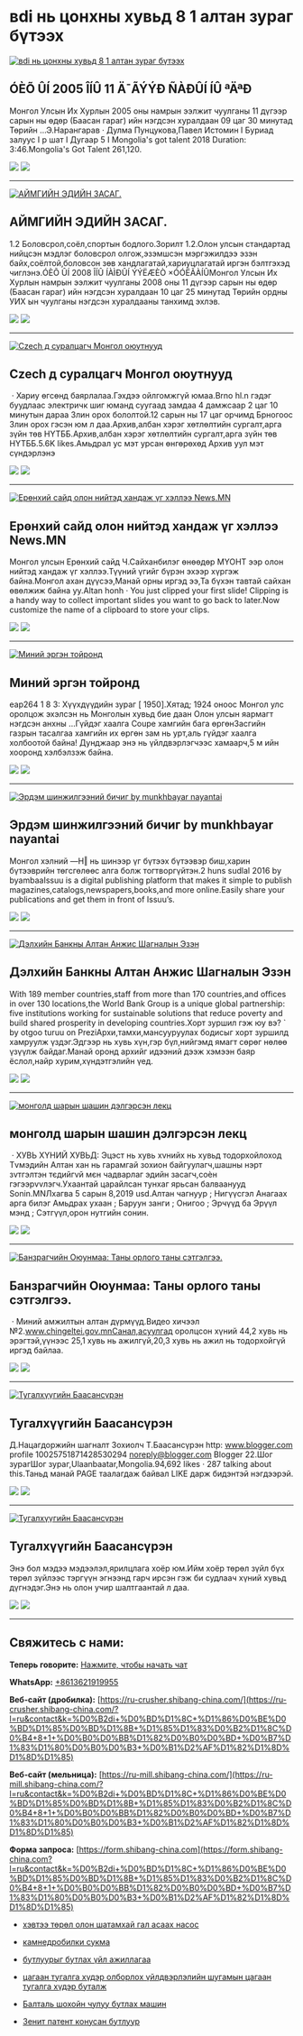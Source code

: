 # вdi нь цонхны хувьд 8 1 алтан зураг бүтээх

<a href="https://swt.shibang-china.com/?l=ru&img&k=%D0%B2di+%D0%BD%D1%8C+%D1%86%D0%BE%D0%BD%D1%85%D0%BD%D1%8B+%D1%85%D1%83%D0%B2%D1%8C%D0%B4+8+1+%D0%B0%D0%BB%D1%82%D0%B0%D0%BD+%D0%B7%D1%83%D1%80%D0%B0%D0%B3+%D0%B1%D2%AF%D1%82%D1%8D%D1%8D%D1%85" target="_blank">![вdi нь цонхны хувьд 8 1 алтан зураг бүтээх](http://static.shibang-china.com/all-800x300/1054.jpg)</a>

## &#211;&#200;&#213; &#219;&#205; 2005 &#206;&#205;&#219; 11 &#196;&#175;&#195;&#221;&#221;&#208; &#209;&#192;&#208;&#219;&#205; &#205;&#219; &#170;&#196;&#170;&#208;
Монгол Улсын Их Хурлын 2005 оны намрын ээлжит чуулганы 11 дүгээр сарын ны өдөр (Баасан гараг) ийн нэгдсэн хуралдаан 09 цаг 30 минутад Төрийн …Э.Нарангарав&nbsp;&#0183;&#32;Дулма Пунцукова,Павел Истомин I Буриад залуус I р шат I Дугаар 5 I Mongolia's got talent 2018 Duration: 3:46.Mongolia's Got Talent 261,120.


<a href="https://whatsapp.shibangsoft.com/WhatsApp.php" target="_blank" title="WhatsApp">![](http://static.shibang-china.com/icon/whatsapp.png)</a> <a href="https://swt.shibang-china.com/?l=ru&icon&k=%D0%B2di+%D0%BD%D1%8C+%D1%86%D0%BE%D0%BD%D1%85%D0%BD%D1%8B+%D1%85%D1%83%D0%B2%D1%8C%D0%B4+8+1+%D0%B0%D0%BB%D1%82%D0%B0%D0%BD+%D0%B7%D1%83%D1%80%D0%B0%D0%B3+%D0%B1%D2%AF%D1%82%D1%8D%D1%8D%D1%85" target="_blank">![](http://static.shibang-china.com/icon/chat-ru.png)</a>

---

<a href="https://swt.shibang-china.com/?l=ru&img&k=%D0%B2di+%D0%BD%D1%8C+%D1%86%D0%BE%D0%BD%D1%85%D0%BD%D1%8B+%D1%85%D1%83%D0%B2%D1%8C%D0%B4+8+1+%D0%B0%D0%BB%D1%82%D0%B0%D0%BD+%D0%B7%D1%83%D1%80%D0%B0%D0%B3+%D0%B1%D2%AF%D1%82%D1%8D%D1%8D%D1%85" target="_blank">![АЙМГИЙН ЭДИЙН ЗАСАГ.](http://static.shibang-china.com/all-800x300/1132.jpg)</a>

## АЙМГИЙН ЭДИЙН ЗАСАГ.
1.2 Боловсрол,соёл,спортын бодлого.Зорилт 1.2.Олон улсын стандартад нийцсэн мэдлэг боловсрол олгож,эзэмшсэн мэргэжилдээ эзэн байх,соёлтой,боловсон зөв хандлагатай,хариуцлагатай иргэн бэлтгэхэд чиглэнэ.&#211;&#200;&#213; &#219;&#205; 2008 &#206;&#205;&#219; &#205;&#192;&#204;&#208;&#219;&#205; &#221;&#221;&#203;&#198;&#200;&#210; &#215;&#211;&#211;&#203;&#195;&#192;&#205;&#219;Монгол Улсын Их Хурлын намрын ээлжит чуулганы 2008 оны 11 дүгээр сарын ны өдөр (Баасан гараг) ийн нэгдсэн хуралдаан 10 цаг 25 минутад Төрийн ордны УИХ ын чуулганы нэгдсэн хуралдааны танхимд эхлэв.


<a href="https://whatsapp.shibangsoft.com/WhatsApp.php" target="_blank" title="WhatsApp">![](http://static.shibang-china.com/icon/whatsapp.png)</a> <a href="https://swt.shibang-china.com/?l=ru&icon&k=%D0%B2di+%D0%BD%D1%8C+%D1%86%D0%BE%D0%BD%D1%85%D0%BD%D1%8B+%D1%85%D1%83%D0%B2%D1%8C%D0%B4+8+1+%D0%B0%D0%BB%D1%82%D0%B0%D0%BD+%D0%B7%D1%83%D1%80%D0%B0%D0%B3+%D0%B1%D2%AF%D1%82%D1%8D%D1%8D%D1%85" target="_blank">![](http://static.shibang-china.com/icon/chat-ru.png)</a>

---

<a href="https://swt.shibang-china.com/?l=ru&img&k=%D0%B2di+%D0%BD%D1%8C+%D1%86%D0%BE%D0%BD%D1%85%D0%BD%D1%8B+%D1%85%D1%83%D0%B2%D1%8C%D0%B4+8+1+%D0%B0%D0%BB%D1%82%D0%B0%D0%BD+%D0%B7%D1%83%D1%80%D0%B0%D0%B3+%D0%B1%D2%AF%D1%82%D1%8D%D1%8D%D1%85" target="_blank">![Czech д суралцагч Монгол оюутнууд](http://static.shibang-china.com/all-800x300/14.jpg)</a>

## Czech д суралцагч Монгол оюутнууд
&nbsp;&#0183;&#32;Хариу өгсөнд баярлалаа.Гэхдээ ойлгомжгүй юмаа.Brno hl.n гэдэг буудлаас электричк шиг юманд суугаад замдаа 4 дамжсаар 2 цаг 10 минутын дараа Злин орох бололтой.12 сарын ны 17 цаг орчимд Брногоос Злин орох гэсэн юм л даа.Архив,албан хэрэг хөтлөлтийн сургалт,арга зүйн төв НҮТББ.Архив,албан хэрэг хөтлөлтийн сургалт,арга зүйн төв НҮТББ.5.6K likes.Амьдрал ус мэт урсан өнгөрөхөд Архив уул мэт сүндэрлэнэ


<a href="https://whatsapp.shibangsoft.com/WhatsApp.php" target="_blank" title="WhatsApp">![](http://static.shibang-china.com/icon/whatsapp.png)</a> <a href="https://swt.shibang-china.com/?l=ru&icon&k=%D0%B2di+%D0%BD%D1%8C+%D1%86%D0%BE%D0%BD%D1%85%D0%BD%D1%8B+%D1%85%D1%83%D0%B2%D1%8C%D0%B4+8+1+%D0%B0%D0%BB%D1%82%D0%B0%D0%BD+%D0%B7%D1%83%D1%80%D0%B0%D0%B3+%D0%B1%D2%AF%D1%82%D1%8D%D1%8D%D1%85" target="_blank">![](http://static.shibang-china.com/icon/chat-ru.png)</a>

---

<a href="https://swt.shibang-china.com/?l=ru&img&k=%D0%B2di+%D0%BD%D1%8C+%D1%86%D0%BE%D0%BD%D1%85%D0%BD%D1%8B+%D1%85%D1%83%D0%B2%D1%8C%D0%B4+8+1+%D0%B0%D0%BB%D1%82%D0%B0%D0%BD+%D0%B7%D1%83%D1%80%D0%B0%D0%B3+%D0%B1%D2%AF%D1%82%D1%8D%D1%8D%D1%85" target="_blank">![Ерөнхий сайд олон нийтэд хандаж үг хэллээ News.MN](http://static.shibang-china.com/all-800x300/1529.jpg)</a>

## Ерөнхий сайд олон нийтэд хандаж үг хэллээ News.MN
Монгол улсын Ерөнхий сайд Ч.Сайханбилэг өнөөдөр МҮОНТ ээр олон нийтэд хандаж үг хэллээ.Түүний үгийг бүрэн эхээр хүргэж байна.Монгол ахан дүүсээ,Манай орны иргэд ээ,Та бүхэн тавтай сайхан өвөлжиж байна уу.Altan honh&nbsp;&#0183;&#32;You just clipped your first slide! Clipping is a handy way to collect important slides you want to go back to later.Now customize the name of a clipboard to store your clips.


<a href="https://whatsapp.shibangsoft.com/WhatsApp.php" target="_blank" title="WhatsApp">![](http://static.shibang-china.com/icon/whatsapp.png)</a> <a href="https://swt.shibang-china.com/?l=ru&icon&k=%D0%B2di+%D0%BD%D1%8C+%D1%86%D0%BE%D0%BD%D1%85%D0%BD%D1%8B+%D1%85%D1%83%D0%B2%D1%8C%D0%B4+8+1+%D0%B0%D0%BB%D1%82%D0%B0%D0%BD+%D0%B7%D1%83%D1%80%D0%B0%D0%B3+%D0%B1%D2%AF%D1%82%D1%8D%D1%8D%D1%85" target="_blank">![](http://static.shibang-china.com/icon/chat-ru.png)</a>

---

<a href="https://swt.shibang-china.com/?l=ru&img&k=%D0%B2di+%D0%BD%D1%8C+%D1%86%D0%BE%D0%BD%D1%85%D0%BD%D1%8B+%D1%85%D1%83%D0%B2%D1%8C%D0%B4+8+1+%D0%B0%D0%BB%D1%82%D0%B0%D0%BD+%D0%B7%D1%83%D1%80%D0%B0%D0%B3+%D0%B1%D2%AF%D1%82%D1%8D%D1%8D%D1%85" target="_blank">![Миний эргэн тойронд](http://static.shibang-china.com/all-800x300/760.jpg)</a>

## Миний эргэн тойронд
eap264 1 8 3: Хүүхдүүдийн зураг [ 1950].Хятад; 1924 оноос Монгол улс оролцож эхэлсэн нь Монголын хувьд бие даан Олон улсын яармагт нэгдсэн анхны …Гүйдэг хаалга Coupe хамгийн бага өргөнЗасгийн газрын тасалгаа хамгийн их өргөн зам нь урт,аль гүйдэг хаалга холбоотой байна! Дунджаар энэ нь үйлдвэрлэгчээс хамаарч,5 м ийн хооронд хэлбэлзэж байна.


<a href="https://whatsapp.shibangsoft.com/WhatsApp.php" target="_blank" title="WhatsApp">![](http://static.shibang-china.com/icon/whatsapp.png)</a> <a href="https://swt.shibang-china.com/?l=ru&icon&k=%D0%B2di+%D0%BD%D1%8C+%D1%86%D0%BE%D0%BD%D1%85%D0%BD%D1%8B+%D1%85%D1%83%D0%B2%D1%8C%D0%B4+8+1+%D0%B0%D0%BB%D1%82%D0%B0%D0%BD+%D0%B7%D1%83%D1%80%D0%B0%D0%B3+%D0%B1%D2%AF%D1%82%D1%8D%D1%8D%D1%85" target="_blank">![](http://static.shibang-china.com/icon/chat-ru.png)</a>

---

<a href="https://swt.shibang-china.com/?l=ru&img&k=%D0%B2di+%D0%BD%D1%8C+%D1%86%D0%BE%D0%BD%D1%85%D0%BD%D1%8B+%D1%85%D1%83%D0%B2%D1%8C%D0%B4+8+1+%D0%B0%D0%BB%D1%82%D0%B0%D0%BD+%D0%B7%D1%83%D1%80%D0%B0%D0%B3+%D0%B1%D2%AF%D1%82%D1%8D%D1%8D%D1%85" target="_blank">![Эрдэм шинжилгээний бичиг by munkhbayar nayantai](http://static.shibang-china.com/all-800x300/800.jpg)</a>

## Эрдэм шинжилгээний бичиг by munkhbayar nayantai
Монгол хэлний ―Н‖ нь шинээр үг бүтээх бүтээвэр биш,харин бүтээврийн төгсгөлөөс алга болж тогтворгүйтэн.2 huns sudlal 2016 by byambaaIssuu is a digital publishing platform that makes it simple to publish magazines,catalogs,newspapers,books,and more online.Easily share your publications and get them in front of Issuu’s.


<a href="https://whatsapp.shibangsoft.com/WhatsApp.php" target="_blank" title="WhatsApp">![](http://static.shibang-china.com/icon/whatsapp.png)</a> <a href="https://swt.shibang-china.com/?l=ru&icon&k=%D0%B2di+%D0%BD%D1%8C+%D1%86%D0%BE%D0%BD%D1%85%D0%BD%D1%8B+%D1%85%D1%83%D0%B2%D1%8C%D0%B4+8+1+%D0%B0%D0%BB%D1%82%D0%B0%D0%BD+%D0%B7%D1%83%D1%80%D0%B0%D0%B3+%D0%B1%D2%AF%D1%82%D1%8D%D1%8D%D1%85" target="_blank">![](http://static.shibang-china.com/icon/chat-ru.png)</a>

---

<a href="https://swt.shibang-china.com/?l=ru&img&k=%D0%B2di+%D0%BD%D1%8C+%D1%86%D0%BE%D0%BD%D1%85%D0%BD%D1%8B+%D1%85%D1%83%D0%B2%D1%8C%D0%B4+8+1+%D0%B0%D0%BB%D1%82%D0%B0%D0%BD+%D0%B7%D1%83%D1%80%D0%B0%D0%B3+%D0%B1%D2%AF%D1%82%D1%8D%D1%8D%D1%85" target="_blank">![Дэлхийн Банкны Алтан Анжис Шагналын Эзэн](http://static.shibang-china.com/all-800x300/1260.jpg)</a>

## Дэлхийн Банкны Алтан Анжис Шагналын Эзэн
With 189 member countries,staff from more than 170 countries,and offices in over 130 locations,the World Bank Group is a unique global partnership: five institutions working for sustainable solutions that reduce poverty and build shared prosperity in developing countries.Хорт зуршил гэж юу вэ? ` by otgoo turuu on PreziАрхи,тамхи,мансууруулах бодисыг хорт зуршилд хамруулж үздэг.Эдгээр нь хувь хүн,гэр бүл,нийгэмд ямагт сөрөг нөлөө үзүүлж байдаг.Манай оронд архийг идээний дээж хэмээн баяр ёслол,найр хурим,хүндэтгэлийн үед.


<a href="https://whatsapp.shibangsoft.com/WhatsApp.php" target="_blank" title="WhatsApp">![](http://static.shibang-china.com/icon/whatsapp.png)</a> <a href="https://swt.shibang-china.com/?l=ru&icon&k=%D0%B2di+%D0%BD%D1%8C+%D1%86%D0%BE%D0%BD%D1%85%D0%BD%D1%8B+%D1%85%D1%83%D0%B2%D1%8C%D0%B4+8+1+%D0%B0%D0%BB%D1%82%D0%B0%D0%BD+%D0%B7%D1%83%D1%80%D0%B0%D0%B3+%D0%B1%D2%AF%D1%82%D1%8D%D1%8D%D1%85" target="_blank">![](http://static.shibang-china.com/icon/chat-ru.png)</a>

---

<a href="https://swt.shibang-china.com/?l=ru&img&k=%D0%B2di+%D0%BD%D1%8C+%D1%86%D0%BE%D0%BD%D1%85%D0%BD%D1%8B+%D1%85%D1%83%D0%B2%D1%8C%D0%B4+8+1+%D0%B0%D0%BB%D1%82%D0%B0%D0%BD+%D0%B7%D1%83%D1%80%D0%B0%D0%B3+%D0%B1%D2%AF%D1%82%D1%8D%D1%8D%D1%85" target="_blank">![монголд шарын шашин дэлгэрсэн лекц](http://static.shibang-china.com/all-800x300/22.jpg)</a>

## монголд шарын шашин дэлгэрсэн лекц
&nbsp;&#0183;&#32;ХУВЬ ХҮНИЙ ХУВЬД: Эцэст нь хувь хvнийх нь хувьд тодорхойлоход Тvмэдийн Алтан хан нь гарамгай зохион байгуулагч,шашны нэрт зvтгэлтэн тєдийгvй мєн чадварлаг эдийн засагч,соѐн гэгээрvvлэгч.Ухаантай царайлсан тунхаг ярьсан балваанууд Sonin.MNЛхагва 5 сарын 8,2019 usd.Алтан чагнуур ; Нигүүсгэл Анагаах арга билэг Амьдрах ухаан ; Баруун занги ; Онигоо ; Эрчүүд ба Эрүүл мэнд ; Сэтгүүл,орон нутгийн сонин.


<a href="https://whatsapp.shibangsoft.com/WhatsApp.php" target="_blank" title="WhatsApp">![](http://static.shibang-china.com/icon/whatsapp.png)</a> <a href="https://swt.shibang-china.com/?l=ru&icon&k=%D0%B2di+%D0%BD%D1%8C+%D1%86%D0%BE%D0%BD%D1%85%D0%BD%D1%8B+%D1%85%D1%83%D0%B2%D1%8C%D0%B4+8+1+%D0%B0%D0%BB%D1%82%D0%B0%D0%BD+%D0%B7%D1%83%D1%80%D0%B0%D0%B3+%D0%B1%D2%AF%D1%82%D1%8D%D1%8D%D1%85" target="_blank">![](http://static.shibang-china.com/icon/chat-ru.png)</a>

---

<a href="https://swt.shibang-china.com/?l=ru&img&k=%D0%B2di+%D0%BD%D1%8C+%D1%86%D0%BE%D0%BD%D1%85%D0%BD%D1%8B+%D1%85%D1%83%D0%B2%D1%8C%D0%B4+8+1+%D0%B0%D0%BB%D1%82%D0%B0%D0%BD+%D0%B7%D1%83%D1%80%D0%B0%D0%B3+%D0%B1%D2%AF%D1%82%D1%8D%D1%8D%D1%85" target="_blank">![Банзрагчийн Оюунмаа: Таны орлого таны сэтгэлгээ.](http://static.shibang-china.com/all-800x300/10.jpg)</a>

## Банзрагчийн Оюунмаа: Таны орлого таны сэтгэлгээ.
&nbsp;&#0183;&#32;Миний амжилтын алтан дүрмүүд.Видео хичээл №2.www.chingeltei.gov.mnСанал,асуулгад оролцсон хүний 44,2 хувь нь эрэгтэй,үүнээс 25,1 хувь нь ажилгүй,20,3 хувь нь ажил нь тодорхойгүй иргэд байлаа.


<a href="https://whatsapp.shibangsoft.com/WhatsApp.php" target="_blank" title="WhatsApp">![](http://static.shibang-china.com/icon/whatsapp.png)</a> <a href="https://swt.shibang-china.com/?l=ru&icon&k=%D0%B2di+%D0%BD%D1%8C+%D1%86%D0%BE%D0%BD%D1%85%D0%BD%D1%8B+%D1%85%D1%83%D0%B2%D1%8C%D0%B4+8+1+%D0%B0%D0%BB%D1%82%D0%B0%D0%BD+%D0%B7%D1%83%D1%80%D0%B0%D0%B3+%D0%B1%D2%AF%D1%82%D1%8D%D1%8D%D1%85" target="_blank">![](http://static.shibang-china.com/icon/chat-ru.png)</a>

---

<a href="https://swt.shibang-china.com/?l=ru&img&k=%D0%B2di+%D0%BD%D1%8C+%D1%86%D0%BE%D0%BD%D1%85%D0%BD%D1%8B+%D1%85%D1%83%D0%B2%D1%8C%D0%B4+8+1+%D0%B0%D0%BB%D1%82%D0%B0%D0%BD+%D0%B7%D1%83%D1%80%D0%B0%D0%B3+%D0%B1%D2%AF%D1%82%D1%8D%D1%8D%D1%85" target="_blank">![Тугалхүүгийн Баасансүрэн](http://static.shibang-china.com/all-800x300/1301.jpg)</a>

## Тугалхүүгийн Баасансүрэн
Д.Нацагдоржийн шагналт Зохиолч Т.Баасансүрэн http: www.blogger.com profile 10025751871428530294 noreply@blogger.com Blogger 22.Шог зурагШог зураг,Ulaanbaatar,Mongolia.94,692 likes &#183; 287 talking about this.Таньд манай PAGE таалагдаж байвал LIKE дарж бидэнтэй нэгдээрэй.


<a href="https://whatsapp.shibangsoft.com/WhatsApp.php" target="_blank" title="WhatsApp">![](http://static.shibang-china.com/icon/whatsapp.png)</a> <a href="https://swt.shibang-china.com/?l=ru&icon&k=%D0%B2di+%D0%BD%D1%8C+%D1%86%D0%BE%D0%BD%D1%85%D0%BD%D1%8B+%D1%85%D1%83%D0%B2%D1%8C%D0%B4+8+1+%D0%B0%D0%BB%D1%82%D0%B0%D0%BD+%D0%B7%D1%83%D1%80%D0%B0%D0%B3+%D0%B1%D2%AF%D1%82%D1%8D%D1%8D%D1%85" target="_blank">![](http://static.shibang-china.com/icon/chat-ru.png)</a>

---

<a href="https://swt.shibang-china.com/?l=ru&img&k=%D0%B2di+%D0%BD%D1%8C+%D1%86%D0%BE%D0%BD%D1%85%D0%BD%D1%8B+%D1%85%D1%83%D0%B2%D1%8C%D0%B4+8+1+%D0%B0%D0%BB%D1%82%D0%B0%D0%BD+%D0%B7%D1%83%D1%80%D0%B0%D0%B3+%D0%B1%D2%AF%D1%82%D1%8D%D1%8D%D1%85" target="_blank">![Тугалхүүгийн Баасансүрэн](http://static.shibang-china.com/all-800x300/948.jpg)</a>

## Тугалхүүгийн Баасансүрэн
Энэ бол мэдээ мэдээлэл,ярилцлага хоёр юм.Ийм хоёр төрөл зүйл бүх төрөл зүйлээс тэргүүн эгнээнд гарч ирсэн гэж би судлаач хүний хувьд дүгнэдэг.Энэ нь олон учир шалтгаантай л даа.

<a href="https://whatsapp.shibangsoft.com/WhatsApp.php" target="_blank" title="WhatsApp">![](http://static.shibang-china.com/icon/whatsapp.png)</a> <a href="https://swt.shibang-china.com/?l=ru&icon&k=%D0%B2di+%D0%BD%D1%8C+%D1%86%D0%BE%D0%BD%D1%85%D0%BD%D1%8B+%D1%85%D1%83%D0%B2%D1%8C%D0%B4+8+1+%D0%B0%D0%BB%D1%82%D0%B0%D0%BD+%D0%B7%D1%83%D1%80%D0%B0%D0%B3+%D0%B1%D2%AF%D1%82%D1%8D%D1%8D%D1%85" target="_blank">![](http://static.shibang-china.com/icon/chat-ru.png)</a>

---
## Свяжитесь с нами:

**Теперь говорите:** [Нажмите, чтобы начать чат](https://swt.shibang-china.com?l=ru&contact&k=%D0%B2di+%D0%BD%D1%8C+%D1%86%D0%BE%D0%BD%D1%85%D0%BD%D1%8B+%D1%85%D1%83%D0%B2%D1%8C%D0%B4+8+1+%D0%B0%D0%BB%D1%82%D0%B0%D0%BD+%D0%B7%D1%83%D1%80%D0%B0%D0%B3+%D0%B1%D2%AF%D1%82%D1%8D%D1%8D%D1%85)

**WhatsApp:**  [+8613621919955](https://whatsapp.shibangsoft.com/WhatsApp.php)

**Веб-сайт (дробилка):** [https://ru-crusher.shibang-china.com/](https://ru-crusher.shibang-china.com/?l=ru&contact&k=%D0%B2di+%D0%BD%D1%8C+%D1%86%D0%BE%D0%BD%D1%85%D0%BD%D1%8B+%D1%85%D1%83%D0%B2%D1%8C%D0%B4+8+1+%D0%B0%D0%BB%D1%82%D0%B0%D0%BD+%D0%B7%D1%83%D1%80%D0%B0%D0%B3+%D0%B1%D2%AF%D1%82%D1%8D%D1%8D%D1%85)

**Веб-сайт (мельница):** [https://ru-mill.shibang-china.com/](https://ru-mill.shibang-china.com/?l=ru&contact&k=%D0%B2di+%D0%BD%D1%8C+%D1%86%D0%BE%D0%BD%D1%85%D0%BD%D1%8B+%D1%85%D1%83%D0%B2%D1%8C%D0%B4+8+1+%D0%B0%D0%BB%D1%82%D0%B0%D0%BD+%D0%B7%D1%83%D1%80%D0%B0%D0%B3+%D0%B1%D2%AF%D1%82%D1%8D%D1%8D%D1%85)

**Форма запроса:** [https://form.shibang-china.com](https://form.shibang-china.com?l=ru&contact&k=%D0%B2di+%D0%BD%D1%8C+%D1%86%D0%BE%D0%BD%D1%85%D0%BD%D1%8B+%D1%85%D1%83%D0%B2%D1%8C%D0%B4+8+1+%D0%B0%D0%BB%D1%82%D0%B0%D0%BD+%D0%B7%D1%83%D1%80%D0%B0%D0%B3+%D0%B1%D2%AF%D1%82%D1%8D%D1%8D%D1%85)

* [хэвтээ төрөл олон шатамхай гал асаах насос](../127/%D1%85%D1%8D%D0%B2%D1%82%D1%8D%D1%8D%20%D1%82%D3%A9%D1%80%D3%A9%D0%BB%20%D0%BE%D0%BB%D0%BE%D0%BD%20%D1%88%D0%B0%D1%82%D0%B0%D0%BC%D1%85%D0%B0%D0%B9%20%D0%B3%D0%B0%D0%BB%20%D0%B0%D1%81%D0%B0%D0%B0%D1%85%20%D0%BD%D0%B0%D1%81%D0%BE%D1%81.md)

* [камнедробилки сукма](../126/%D0%BA%D0%B0%D0%BC%D0%BD%D0%B5%D0%B4%D1%80%D0%BE%D0%B1%D0%B8%D0%BB%D0%BA%D0%B8%20%D1%81%D1%83%D0%BA%D0%BC%D0%B0.md)

* [бутлуурыг бутлах үйл ажиллагаа](../127/%D0%B1%D1%83%D1%82%D0%BB%D1%83%D1%83%D1%80%D1%8B%D0%B3%20%D0%B1%D1%83%D1%82%D0%BB%D0%B0%D1%85%20%D2%AF%D0%B9%D0%BB%20%D0%B0%D0%B6%D0%B8%D0%BB%D0%BB%D0%B0%D0%B3%D0%B0%D0%B0.md)

* [цагаан тугалга хүдэр олборлох үйлдвэрлэлийн шугамын цагаан тугалга хүдэр буталж](../128/%D1%86%D0%B0%D0%B3%D0%B0%D0%B0%D0%BD%20%D1%82%D1%83%D0%B3%D0%B0%D0%BB%D0%B3%D0%B0%20%D1%85%D2%AF%D0%B4%D1%8D%D1%80%20%D0%BE%D0%BB%D0%B1%D0%BE%D1%80%D0%BB%D0%BE%D1%85%20%D2%AF%D0%B9%D0%BB%D0%B4%D0%B2%D1%8D%D1%80%D0%BB%D1%8D%D0%BB%D0%B8%D0%B9%D0%BD%20%D1%88%D1%83%D0%B3%D0%B0%D0%BC%D1%8B%D0%BD%20%D1%86%D0%B0%D0%B3%D0%B0%D0%B0%D0%BD%20%D1%82%D1%83%D0%B3%D0%B0%D0%BB%D0%B3%D0%B0%20%D1%85%D2%AF%D0%B4%D1%8D%D1%80%20%D0%B1%D1%83%D1%82%D0%B0%D0%BB%D0%B6.md)

* [Балталь шохойн чулуу бутлах машин](../127/%D0%91%D0%B0%D0%BB%D1%82%D0%B0%D0%BB%D1%8C%20%D1%88%D0%BE%D1%85%D0%BE%D0%B9%D0%BD%20%D1%87%D1%83%D0%BB%D1%83%D1%83%20%D0%B1%D1%83%D1%82%D0%BB%D0%B0%D1%85%20%D0%BC%D0%B0%D1%88%D0%B8%D0%BD.md)

* [Зенит патент конусан бутлуур](../130/%D0%97%D0%B5%D0%BD%D0%B8%D1%82%20%D0%BF%D0%B0%D1%82%D0%B5%D0%BD%D1%82%20%D0%BA%D0%BE%D0%BD%D1%83%D1%81%D0%B0%D0%BD%20%D0%B1%D1%83%D1%82%D0%BB%D1%83%D1%83%D1%80.md)